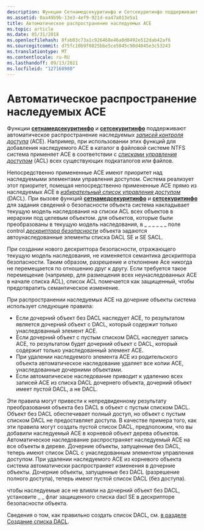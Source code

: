 ```yaml
---
description: Функции Сетнамедсекуритинфо и Сетсекуритинфо поддерживают автоматическое распространение наследуемых записей контроля доступа (ACE).
ms.assetid: 0aa49b9b-13e3-4ef9-921d-ea47a013e5a1
title: Автоматическое распространение наследуемых ACE
ms.topic: article
ms.date: 05/31/2018
ms.openlocfilehash: 8fab03c73a1c926468e46a0d0492e512dab42af6
ms.sourcegitcommit: d75fc10b9f0825bbe5ce5045c90d4045e3c53243
ms.translationtype: MT
ms.contentlocale: ru-RU
ms.lasthandoff: 09/13/2021
ms.locfileid: "127168980"
---
```

# <a name="automatic-propagation-of-inheritable-aces"></a>Автоматическое распространение наследуемых ACE

Функции [**сетнамедсекуритинфо**](/windows/desktop/api/Aclapi/nf-aclapi-setnamedsecurityinfoa) и [**сетсекуритинфо**](/windows/desktop/api/Aclapi/nf-aclapi-setsecurityinfo) поддерживают автоматическое распространение наследуемых [*записей контроля доступа*](/windows/desktop/SecGloss/a-gly) (ACE). Например, при использовании этих функций для добавления наследуемого ACE в каталог в файловой системе NTFS система применяет ACE в соответствии с [*списками управления доступом*](/windows/desktop/SecGloss/a-gly) (ACL) всех существующих подкаталогов или файлов.

Непосредственно примененные ACE имеют приоритет над наследуемыми элементами управления доступом. Система реализует этот приоритет, помещая непосредственно примененные ACE прямо из наследуемых ACE в [*избирательный список управления доступом*](/windows/desktop/SecGloss/d-gly) (DACL). При вызове функций [**сетнамедсекуритинфо**](/windows/desktop/api/Aclapi/nf-aclapi-setnamedsecurityinfoa) и [**сетсекуритинфо**](/windows/desktop/api/Aclapi/nf-aclapi-setsecurityinfo) для задания сведений о безопасности объекта система накладывает текущую модель наследования на списки ACL всех объектов в иерархии под целевым объектом. для объектов, которые были преобразованы в текущую модель наследования, в \_ \_ \_ \_ \_ \_ поле control [*дескриптора безопасности*](/windows/desktop/SecGloss/s-gly) объекта задаются автоунаследованные элементы списка DACL SE и SE SACL.

При создании нового дескриптора безопасности, отражающего текущую модель наследования, не изменяется семантика дескриптора безопасности. Таким образом, разрешение и отклонение Ace никогда не перемещается по отношению друг к другу. Если требуется такое перемещение (например, для размещения всех неунаследованных ACE в начале списка ACL), список ACL помечается как защищенный, чтобы предотвратить семантическое изменение.

При распространении наследуемых ACE на дочерние объекты система использует следующие правила:

-   Если дочерний объект без DACL наследует ACE, то результатом является дочерний объект с DACL, который содержит только унаследованный элемент ACE.
-   Если дочерний объект с пустым списком DACL наследует запись ACE, то результатом будет дочерний объект с DACL, который содержит только унаследованный элемент ACE.
-   При удалении наследуемого элемента ACE из родительского объекта автоматическое наследование удаляет все копии ACE, унаследованные дочерними объектами.
-   Если автоматическое наследование приводит к удалению всех записей ACE из списка DACL дочернего объекта, дочерний объект имеет пустой DACL, а не DACL.

Эти правила могут привести к непредвиденному результату преобразования объекта без DACL в объект с пустым списком DACL. Объект без DACL обеспечивает полный доступ, но объект с пустым списком DACL не предоставляет доступа. В качестве примера того, как эти правила могут создать пустой список DACL, предположим, что вы добавили наследуемый ACE в корневой объект дерева объектов. Автоматическое наследование распространяет наследуемый ACE на все объекты в дереве. Дочерние объекты, запущенные без DACL, теперь имеют список DACL с унаследованным элементом управления доступом. При удалении наследуемого ACE из корневого объекта система автоматически распространяет изменения в дочерние объекты. Дочерние объекты, запущенные без DACL (разрешение полного доступа), теперь имеют пустой список DACL (без доступа).

чтобы наследуемые ace не влияли на дочерний объект без DACL, установите \_ \_ флаг защищенного списка dacl SE в дескрипторе безопасности объекта.

Сведения о том, как правильно создать список DACL, см. [в разделе Создание списка DACL](/windows/desktop/SecBP/creating-a-dacl).

 

 
